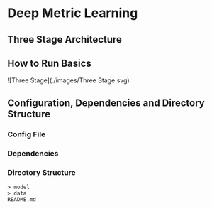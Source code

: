 # Deep Metric Learning

## Three Stage Architecture



## How to Run Basics

![Three Stage](./images/Three Stage.svg)

## Configuration, Dependencies and Directory Structure

### Config File

### Dependencies

### Directory Structure



```
> model
> data
README.md
```



## 
